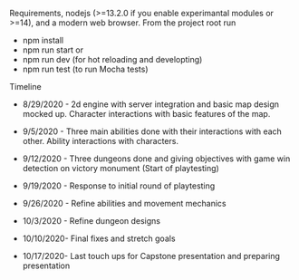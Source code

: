 Requirements, nodejs (>=13.2.0 if you enable experimantal modules or >=14), and a modern web browser.
From the project root run
- npm install
- npm run start
or
- npm run dev (for hot reloading and developting)
- npm run test (to run Mocha tests)


Timeline

- 8/29/2020 - 2d engine with server integration and basic map design mocked up.
              Character interactions with basic features of the map.
- 9/5/2020  - Three main abilities done with their interactions with each other.
              Ability interactions with characters.
- 9/12/2020 - Three dungeons done and giving objectives with game win detection on victory monument (Start of playtesting)

- 9/19/2020 - Response to initial round of playtesting
- 9/26/2020 - Refine abilities and movement mechanics
- 10/3/2020 - Refine dungeon designs
- 10/10/2020- Final fixes and stretch goals
- 10/17/2020- Last touch ups for Capstone presentation and preparing presentation
